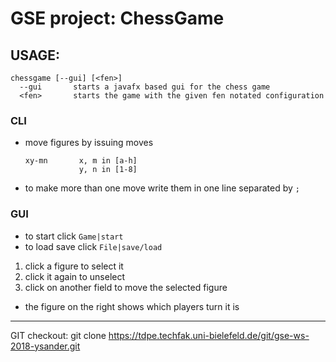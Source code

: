 # GSE project: ChessGame

## USAGE:

```
chessgame [--gui] [<fen>]
  --gui       starts a javafx based gui for the chess game
  <fen>       starts the game with the given fen notated configuration
```

### CLI

- move figures by issuing moves
  ```
  xy-mn       x, m in [a-h]
              y, n in [1-8]
  ```
- to make more than one move write them in one line separated by `;`


### GUI

- to start click `Game|start`
- to load save click `File|save/load`

1. click a figure to select it
2. click it again to unselect
3. click on another field to move the selected figure

- the figure on the right shows which players turn it is

-------

GIT checkout:
git clone https://tdpe.techfak.uni-bielefeld.de/git/gse-ws-2018-ysander.git
